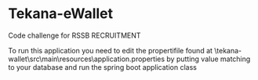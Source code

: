 # Tekana-eWallet
Code challenge for RSSB RECRUITMENT

To run this application you need to edit the propertifile found at \tekana-wallet\src\main\resources\application.properties 
by putting value matching to your database and run the spring boot application class

